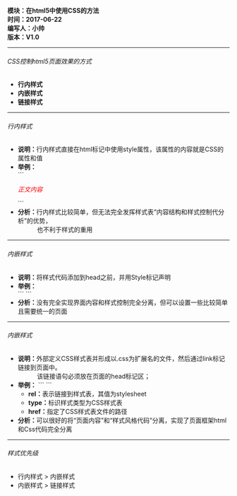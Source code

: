 <!DOCTYPE html>
<html xmlns="http://www.w3.org/1999/xhtml">
<head>
<meta http-equiv="Content-Type" content="text/html; charset=utf-8"/>
    <title>html5中使用CSS的方法</title>
</head>
<body>
    <div>
		<strong>
			模块：在html5中使用CSS的方法<br/>
			时间：2017-06-22<br/>
			编写人：小帅<br/>
			版本：V1.0						
		</strong>
	</div>	
    <hr/>
	<div>
		<h6>CSS控制html5页面效果的方式</h6>
		<ul>
			<li><b>行内样式</b></li>
			<li><b>内嵌样式</b></li>
			<li><b>链接样式</b></li>			
		</ul>
	</div>  
	<hr>
    <div>
    	<h6>行内样式</h6>
        <ul>
            <li><b>说明：</b>行内样式直接在html标记中使用style属性，该属性的内容就是CSS的属性和值</li>
			<li><b>举例：</b></li>		
			```
           <p style="color:red;font-style:italic">正文内容</p>    
			```
          <li><b>分析：</b>行内样式比较简单，但无法完全发挥样式表“内容结构和样式控制代分析”的优势，<br/>&nbsp;&nbsp;&nbsp;&nbsp;&nbsp;&nbsp;&nbsp;&nbsp;&nbsp;&nbsp;&nbsp;也不利于样式的重用</li>
        </ul>
    </div>
	<hr/>
	<div>
		<h6>内嵌样式</h6>
		<ul>
			<li><b>说明：</b>将样式代码添加到head之前，并用Style标记声明</li>
			<li><b>举例：</b></li>
			```
			<head>
				<style>	
					p
					{
						color:red;
						font-style:italic;
					}
				</style>	
			</head>
			```
			<li><b>分析：</b>没有完全实现界面内容和样式控制完全分离，但可以设置一些比较简单且需要统一的页面</li>
		</ul>
	</div>
	<hr/>
	<div>
		<h6>内嵌样式</h6>
		<ul>
			<li><b>说明：</b>外部定义CSS样式表并形成以.css为扩展名的文件，然后通过link标记链接到页面中。<br/>&nbsp;&nbsp;&nbsp;&nbsp;&nbsp;&nbsp;&nbsp;&nbsp;&nbsp;&nbsp;&nbsp;该链接语句必须放在页面的head标记区；</li>
			<li><b>举例：</b>
			```
			<head>
				<link rel="stylesheet" type="text/css" href="1.css" ></link>	
			</head>
			```
				<ul>
					<li><b>rel：</b>表示链接到样式表，其值为stylesheet</li>
					<li><b>type：</b>标识样式类型为CSS样式表</li>
					<li><b>href：</b>指定了CSS样式表文件的路径</li>
				</ul>
			</li>
			<li><b>分析：</b>可以很好的将“页面内容”和“样式风格代码”分离，实现了页面框架html和Css代码完全分离</li>			
		</ul>
	</div>
	<hr/>
	<div>
		<h6>样式优先级</h6>
		<ul>
			<li>行内样式 &gt; 内嵌样式</li>
			<li>内嵌样式 &gt; 链接样式</li>			
		</ul>
	</div>
</body>
</html>
